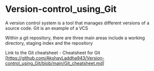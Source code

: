 # Version-control_using_Git

A version control system is a tool that manages different versions of a source code. Git is an example of a VCS

Within a git repository, there are three main areas include a working directory, staging index and the repository

Link to the Git cheatsheet - Cheatsheet for Git [https://github.com/AkshayLaddha943/Version-control_using_Git/blob/main/Git_cheatsheet.md]
